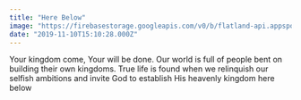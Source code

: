 ```yaml
---
title: "Here Below"
image: "https://firebasestorage.googleapis.com/v0/b/flatland-api.appspot.com/o/series%2F7d25c159-d4b3-4bce-afbd-caee9998389a?alt=media&token=79a53cb0-d6ae-42b0-940d-0f331e90a23a"
date: "2019-11-10T15:10:28.000Z"
---
```

Your kingdom come, Your will be done.
Our world is full of people bent on building their own kingdoms. True life is found when we relinquish our selfish ambitions and invite God to establish His heavenly kingdom here below